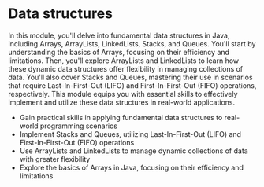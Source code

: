 <h1>Data structures</h1>
<p>In this module, you'll delve into fundamental data structures in Java, including Arrays, ArrayLists, LinkedLists, Stacks,
  and Queues. You'll start by understanding the basics of Arrays, focusing on their efficiency and limitations. 
  Then, you'll explore ArrayLists and LinkedLists to learn how these dynamic data structures offer flexibility in managing collections of data.
  You'll also cover Stacks and Queues, mastering their use in scenarios that require Last-In-First-Out (LIFO) and
  First-In-First-Out (FIFO) operations, respectively. This module equips you with essential skills to effectively implement
  and utilize these data structures in real-world applications.</p>
  <ul>
    <li>Gain practical skills in applying fundamental data structures to real-world programming scenarios</li>
    <li>Implement Stacks and Queues, utilizing Last-In-First-Out (LIFO) and First-In-First-Out (FIFO) operations</li>
    <li>Use ArrayLists and LinkedLists to manage dynamic collections of data with greater flexibility</li>
    <li>Explore the basics of Arrays in Java, focusing on their efficiency and limitations</li>
  </ul>
